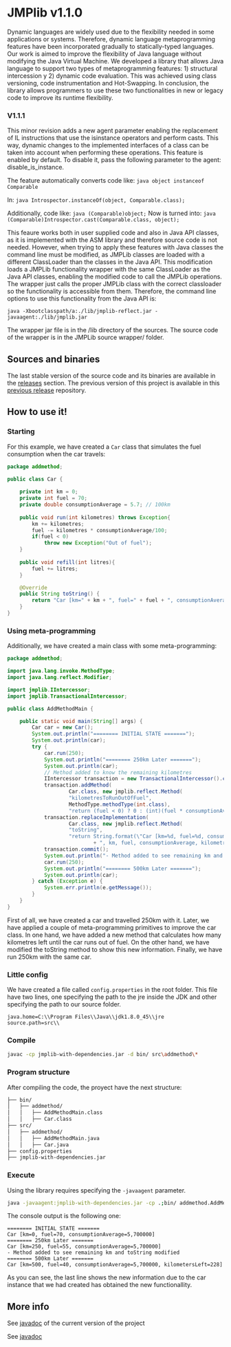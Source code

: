 # JMPlib v1.1.0

Dynamic languages are widely used due to the flexibility needed in some applications or systems. Therefore, dynamic language metaprogramming features have been incorporated gradually to statically-typed languages. Our work is aimed to improve the flexibility of Java language without modifying the Java Virtual Machine. We developed a library that allows Java language to support two types of metaprogramming features: 1) structural intercession y 2) dynamic code evaluation. This was achieved using class versioning, code instrumentation and Hot-Swapping. In conclusion, the library allows programmers to use these two functionalities in new or legacy code to improve its runtime flexibility.

### V1.1.1

This minor revision adds a new agent parameter enabling the replacement of IL instructions that use the isinstance operators and perform casts. This way, dynamic changes to the implemented interfaces of a class can be taken into account when performing these operations. This feature is enabled by default. To disable it, pass the following parameter to the agent: disable_is_instance.

The feature automatically converts code like: ```java object instanceof Comparable```

In: ```java Introspector.instanceOf(object, Comparable.class);```

Additionally, code like: ```java (Comparable)object;```
Now is turned into: ```java (Comparable)Introspector.cast(Comparable.class, object);```

This feaure works both in user supplied code and also in Java API classes, as it is implemented with the ASM library and therefore source code is not needed. However, when trying to apply these features with Java classes the command line must be modified, as JMPLib classes are loaded with a different ClassLoader than the classes in the Java API. This modification loads a JMPLib functionality wrapper with the same ClassLoader as the Java API classes, enabling the modified code to call the JMPLib operations. The wrapper just calls the proper JMPLib class with the correct classloader so the functionality is accessible from them. Therefore, the command line options to use this functionality from the Java API is:

```java -Xbootclasspath/a:./lib/jmplib-reflect.jar -javaagent:./lib/jmplib.jar```

The wrapper jar file is in the /lib directory of the sources. The source code of the wrapper is in the JMPLib source wrapper/ folder.

## Sources and binaries

The last stable version of the source code and its binaries are available in the [releases](https://github.com/ComputationalReflection/JMPLib/releases) section. The previous version of this project is available in this [previous release](https://github.com/ilagartos/jmplib/releases/) repository.

## How to use it!

### Starting

For this example, we have created a `Car` class that simulates the fuel consumption when the car travels:

```java
package addmethod;

public class Car {
	
	private int km = 0;
	private int fuel = 70;
	private double consumptionAverage = 5.7; // 100km
	
	public void run(int kilometres) throws Exception{
		km += kilometres;
		fuel -= kilometres * consumptionAverage/100;
		if(fuel < 0)
			throw new Exception("Out of fuel");
	}
	
	public void refill(int litres){
		fuel += litres;
	}

	@Override
	public String toString() {
		return "Car [km=" + km + ", fuel=" + fuel + ", consumptionAverage=" + consumptionAverage + "]";
	}
}
```

### Using meta-programming

Additionally, we have created a main class with some meta-programming:

```java
package addmethod;

import java.lang.invoke.MethodType;
import java.lang.reflect.Modifier;

import jmplib.IIntercessor;
import jmplib.TransactionalIntercessor;

public class AddMethodMain {

    public static void main(String[] args) {
        Car car = new Car();
        System.out.println("======== INITIAL STATE =======");
        System.out.println(car);
        try {
            car.run(250);
            System.out.println("======== 250km Later =======");
            System.out.println(car);
            // Method added to know the remaining kilometres
            IIntercessor transaction = new TransactionalIntercessor().createIntercessor();
            transaction.addMethod(
                    Car.class, new jmplib.reflect.Method(
                    "kilometresToRunOutOfFuel",
                    MethodType.methodType(int.class),
                    "return (fuel < 0) ? 0 : (int)(fuel * consumptionAverage);"));
            transaction.replaceImplementation(
                    Car.class, new jmplib.reflect.Method(
                    "toString",
                    "return String.format(\"Car [km=%d, fuel=%d, consumptionAverage=%f, kilometersLeft=%d]\""
                            + ", km, fuel, consumptionAverage, kilometresToRunOutOfFuel());"));
            transaction.commit();
            System.out.println("- Method added to see remaining km and toString modified");
            car.run(250);
            System.out.println("======== 500km Later =======");
            System.out.println(car);
        } catch (Exception e) {
            System.err.println(e.getMessage());
        }
    }
}
```

First of all, we have created a car and travelled 250km with it. Later, we have applied a couple of meta-programming primitives to improve the car class. In one hand, we have added a new method that calculates how many kilometres left until the car runs out of fuel. On the other hand, we have modified the toString method to show this new information. Finally, we have run 250km with the same car.

### Little config

We have created a file called `config.properties` in the root folder. This file have two lines, one specifying the path to the jre inside the JDK and other specifying the path to our source folder.

```
java.home=C:\\Program Files\\Java\\jdk1.8.0_45\\jre
source.path=src\\
```

### Compile

```bash
javac -cp jmplib-with-dependencies.jar -d bin/ src\addmethod\*
```

### Program structure

After compiling the code, the proyect have the next structure:

```bash
├── bin/
│   ├── addmethod/
│   │   ├── AddMethodMain.class
│   │   ├── Car.class
├── src/
│   ├── addmethod/
│   │   ├── AddMethodMain.java
│   │   ├── Car.java
├── config.properties
├── jmplib-with-dependencies.jar
```

### Execute

Using the library requires specifying the `-javaagent` parameter. 

```bash
java -javaagent:jmplib-with-dependencies.jar -cp .;bin/ addmethod.AddMethodMain
```

The console output is the following one:  

```
======== INITIAL STATE =======
Car [km=0, fuel=70, consumptionAverage=5,700000]
======== 250km Later =======
Car [km=250, fuel=55, consumptionAverage=5,700000]
- Method added to see remaining km and toString modified
======== 500km Later =======
Car [km=500, fuel=40, consumptionAverage=5,700000, kilometersLeft=228]
```

As you can see, the last line shows the new information due to the car instance that we had created has obtained the new functionallity.

## More info

See [javadoc](https://computationalreflection.github.io/JMPLib/) of the current version of the project

See [javadoc](https://cdn.rawgit.com/ilagartos/jmplib/master/docs/index.html)
